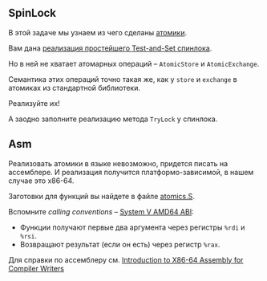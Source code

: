 ## SpinLock

В этой задаче мы узнаем из чего сделаны [атомики](https://en.cppreference.com/w/cpp/atomic/atomic).

Вам дана [реализация простейшего Test-and-Set спинлока](spinlock.hpp).

Но в ней не хватает атомарных операций – `AtomicStore` и `AtomicExchange`. 

Семантика этих операций точно такая же, как у `store` и `exchange` в атомиках из стандартной библиотеки.

Реализуйте их!

А заодно заполните реализацию метода `TryLock` у спинлока.

## Asm

Реализовать атомики в языке невозможно, придется писать на ассемблере. И реализация получится платформо-зависимой, в нашем случае это x86-64.

Заготовки для функций вы найдете в файле [atomics.S](atomics.S). 

Вспомните _calling conventions_ – [System V AMD64 ABI](https://en.wikipedia.org/wiki/X86_calling_conventions#System_V_AMD64_ABI):
- Функции получают первые два аргумента через регистры `%rdi` и `%rsi`.
- Возвращают результат (если он есть) через регистр `%rax`.

Для справки по ассемблеру см. [Introduction to X86-64 Assembly for Compiler Writers](https://web.archive.org/web/20160714182232/https://www3.nd.edu/~dthain/courses/cse40243/fall2015/intel-intro.html)
